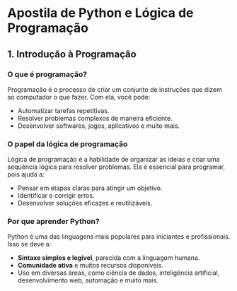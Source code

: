 # Apostila de Python e Lógica de Programação

## 1. Introdução à Programação

### O que é programação?
Programação é o processo de criar um conjunto de instruções que dizem ao computador o que fazer. Com ela, você pode:
- Automatizar tarefas repetitivas.
- Resolver problemas complexos de maneira eficiente.
- Desenvolver softwares, jogos, aplicativos e muito mais.

### O papel da lógica de programação
Lógica de programação é a habilidade de organizar as ideias e criar uma sequência lógica para resolver problemas. Ela é essencial para programar, pois ajuda a:
- Pensar em etapas claras para atingir um objetivo.
- Identificar e corrigir erros.
- Desenvolver soluções eficazes e reutilizáveis.

### Por que aprender Python?
Python é uma das linguagens mais populares para iniciantes e profissionais. Isso se deve a:
- **Sintaxe simples e legível**, parecida com a linguagem humana.
- **Comunidade ativa** e muitos recursos disponíveis.
- Uso em diversas áreas, como ciência de dados, inteligência artificial, desenvolvimento web, automação e muito mais.
